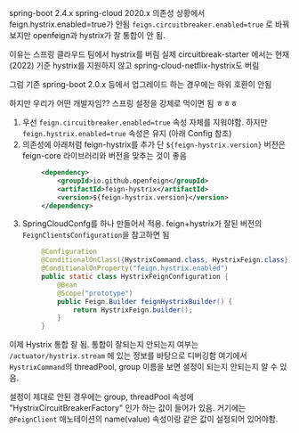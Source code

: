 spring-boot 2.4.x spring-cloud 2020.x 의존성 상황에서 feign.hystrix.enabled=true가 안됨
`feign.circuitbreaker.enabled=true` 로 바꿔보지만 openfeign과 hystrix가 잘 통합이 안 됨.

이유는 스프링 클라우드 팀에서 hystrix를 버림
실제 circuitbreak-starter 에서는 현재(2022) 기준 hystrix를 지원하지 않고 spring-cloud-netflix-hystrix도 버림

그럼 기존 spring-boot 2.0.x 등에서 업그레이드 하는 경우에는 하위 호환이 안됨

하지만 우리가 어떤 개발자임?? 스프링 설정을 강제로 먹이면 됨 ㅎㅎㅎ

1. 우선 `feign.circuitbreaker.enabled=true` 속성 자체를 지워야함. 하지만 `feign.hystrix.enabled=true` 속성은 유지 (아래 Config 참조)
2. 의존성에 아래처럼 feign-hystrix를 추가 단 `${feign-hystrix.version}` 버전은 feign-core 라이브러리와 버전을 맞추는 것이 좋음
```xml
        <dependency>
            <groupId>io.github.openfeign</groupId>
            <artifactId>feign-hystrix</artifactId>
            <version>${feign-hystrix.version}</version>
        </dependency>
```
3. SpringCloudConfg를 하나 만들어서 적용. feign+hystrix가 잘된 버전의 `FeignClientsConfiguration`을 참고하면 됨
```java
        @Configuration
        @ConditionalOnClass({HystrixCommand.class, HystrixFeign.class})
        @ConditionalOnProperty("feign.hystrix.enabled")
        public static class HystrixFeignConfiguration {
            @Bean
            @Scope("prototype")
            public Feign.Builder feignHystrixBuilder() {
                return HystrixFeign.builder();
            }
        }
```

이제 Hystrix 통합 잘 됨.
통합이 잘되는지 안되는지 여부는 `/actuator/hystrix.stream` 에 있는 정보를 바탕으로 디버깅함
여기에서 `HystrixCommand`의 threadPool, group 이름을 보면 설정이 되는지 안되는지 알 수 있음.

설정이 제대로 안된 경우에는 group, threadPool 속성에 "HystrixCircuitBreakerFactory" 인가 하는 값이 들어가 있음.
거기에는 `@FeignClient` 애노테이션의 name(value) 속성이랑 같은 값이 설정되어 있어야함. 
